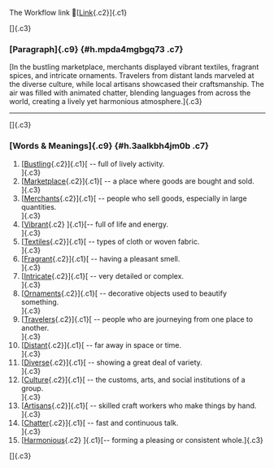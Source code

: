 The Workflow link
👏[[Link](https://www.google.com/url?q=http://www.google.com&sa=D&source=editors&ust=1759076376889888&usg=AOvVaw3YETlrIR104AOv27LBty_w){.c2}]{.c1}

[]{.c3}

### [Paragraph]{.c9} {#h.mpda4mgbgq73 .c7}

[In the bustling marketplace, merchants displayed vibrant textiles,
fragrant spices, and intricate ornaments. Travelers from distant lands
marveled at the diverse culture, while local artisans showcased their
craftsmanship. The air was filled with animated chatter, blending
languages from across the world, creating a lively yet harmonious
atmosphere.]{.c3}

------------------------------------------------------------------------

[]{.c3}

### [Words & Meanings]{.c9} {#h.3aalkbh4jm0b .c7}

1.  [[Bustling](https://www.google.com/url?q=http://www.google.com&sa=D&source=editors&ust=1759076376890682&usg=AOvVaw1lPI4051FHeGA5c7Ry5xhc){.c2}]{.c1}[ --
    full of lively activity.\
    ]{.c3}
2.  [[Marketplace](https://www.google.com/url?q=http://www.google.com&sa=D&source=editors&ust=1759076376890839&usg=AOvVaw1FAlZMCEGiX3e4ZJmF4-oj){.c2}]{.c1}[ --
    a place where goods are bought and sold.\
    ]{.c3}
3.  [[Merchants](https://www.google.com/url?q=http://www.google.com&sa=D&source=editors&ust=1759076376890987&usg=AOvVaw3dDnxzRguPL8FZHOljmA4S){.c2}]{.c1}[ --
    people who sell goods, especially in large quantities.\
    ]{.c3}
4.  [[Vibrant](https://www.google.com/url?q=http://www.google.com&sa=D&source=editors&ust=1759076376891146&usg=AOvVaw0D11AAHc9vofB-nlZFle9t){.c2}
    ]{.c1}[-- full of life and energy.\
    ]{.c3}
5.  [[Textiles](https://www.google.com/url?q=http://www.google.com&sa=D&source=editors&ust=1759076376891264&usg=AOvVaw0OWTqbAZxX5vnd-O1QW5NZ){.c2}]{.c1}[ --
    types of cloth or woven fabric.\
    ]{.c3}
6.  [[Fragrant](https://www.google.com/url?q=http://www.google.com&sa=D&source=editors&ust=1759076376891390&usg=AOvVaw0gFRsk88sGzW5OxT3N49nt){.c2}]{.c1}[ --
    having a pleasant smell.\
    ]{.c3}
7.  [[Intricate](https://www.google.com/url?q=http://www.google.com&sa=D&source=editors&ust=1759076376891506&usg=AOvVaw0BQTiDT6oL6I67R3a6-dY5){.c2}]{.c1}[ --
    very detailed or complex.\
    ]{.c3}
8.  [[Ornaments](https://www.google.com/url?q=http://www.google.com&sa=D&source=editors&ust=1759076376891629&usg=AOvVaw0-nKS_My3pfGmaJnrW6h5k){.c2}]{.c1}[ --
    decorative objects used to beautify something.\
    ]{.c3}
9.  [[Travelers](https://www.google.com/url?q=http://www.google.com&sa=D&source=editors&ust=1759076376891775&usg=AOvVaw18ZsjZzdkVLyHGTdtmJjqE){.c2}]{.c1}[ --
    people who are journeying from one place to another.\
    ]{.c3}
10. [[Distant](https://www.google.com/url?q=http://www.google.com&sa=D&source=editors&ust=1759076376891911&usg=AOvVaw0WjNPs67Kq78jcN50shOKI){.c2}]{.c1}[ --
    far away in space or time.\
    ]{.c3}
11. [[Diverse](https://www.google.com/url?q=http://www.google.com&sa=D&source=editors&ust=1759076376892056&usg=AOvVaw2Q2HdQ1dRZOD_x6XW9sndc){.c2}]{.c1}[ --
    showing a great deal of variety.\
    ]{.c3}
12. [[Culture](https://www.google.com/url?q=http://www.google.com&sa=D&source=editors&ust=1759076376892205&usg=AOvVaw2CE6E6aysRkHpXY_uDD47b){.c2}]{.c1}[ --
    the customs, arts, and social institutions of a group.\
    ]{.c3}
13. [[Artisans](https://www.google.com/url?q=http://www.google.com&sa=D&source=editors&ust=1759076376892384&usg=AOvVaw1WgwHjbOvpfOWSo1g64sLT){.c2}]{.c1}[ --
    skilled craft workers who make things by hand.\
    ]{.c3}
14. [[Chatter](https://www.google.com/url?q=http://www.google.com&sa=D&source=editors&ust=1759076376892548&usg=AOvVaw1V5Ed0R2MCzaT1BXYCMRGu){.c2}]{.c1}[ --
    fast and continuous talk.\
    ]{.c3}
15. [[Harmonious](https://www.google.com/url?q=http://www.google.com&sa=D&source=editors&ust=1759076376892668&usg=AOvVaw2ULEvpHdjOgMspK4glm9CS){.c2}
    ]{.c1}[-- forming a pleasing or consistent whole.]{.c3}

[]{.c3}
